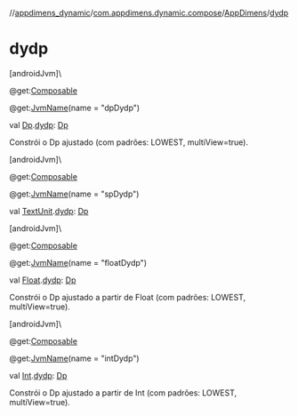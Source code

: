 //[appdimens_dynamic](../../../index.md)/[com.appdimens.dynamic.compose](../index.md)/[AppDimens](index.md)/[dydp](dydp.md)

# dydp

[androidJvm]\

@get:[Composable](https://developer.android.com/reference/kotlin/androidx/compose/runtime/Composable.html)

@get:[JvmName](https://kotlinlang.org/api/core/kotlin-stdlib/kotlin.jvm/-jvm-name/index.html)(name = &quot;dpDydp&quot;)

val [Dp](https://developer.android.com/reference/kotlin/androidx/compose/ui/unit/Dp.html).[dydp](dydp.md): [Dp](https://developer.android.com/reference/kotlin/androidx/compose/ui/unit/Dp.html)

Constrói o Dp ajustado (com padrões: LOWEST, multiView=true).

[androidJvm]\

@get:[Composable](https://developer.android.com/reference/kotlin/androidx/compose/runtime/Composable.html)

@get:[JvmName](https://kotlinlang.org/api/core/kotlin-stdlib/kotlin.jvm/-jvm-name/index.html)(name = &quot;spDydp&quot;)

val [TextUnit](https://developer.android.com/reference/kotlin/androidx/compose/ui/unit/TextUnit.html).[dydp](dydp.md): [Dp](https://developer.android.com/reference/kotlin/androidx/compose/ui/unit/Dp.html)

[androidJvm]\

@get:[Composable](https://developer.android.com/reference/kotlin/androidx/compose/runtime/Composable.html)

@get:[JvmName](https://kotlinlang.org/api/core/kotlin-stdlib/kotlin.jvm/-jvm-name/index.html)(name = &quot;floatDydp&quot;)

val [Float](https://kotlinlang.org/api/core/kotlin-stdlib/kotlin/-float/index.html).[dydp](dydp.md): [Dp](https://developer.android.com/reference/kotlin/androidx/compose/ui/unit/Dp.html)

Constrói o Dp ajustado a partir de Float (com padrões: LOWEST, multiView=true).

[androidJvm]\

@get:[Composable](https://developer.android.com/reference/kotlin/androidx/compose/runtime/Composable.html)

@get:[JvmName](https://kotlinlang.org/api/core/kotlin-stdlib/kotlin.jvm/-jvm-name/index.html)(name = &quot;intDydp&quot;)

val [Int](https://kotlinlang.org/api/core/kotlin-stdlib/kotlin/-int/index.html).[dydp](dydp.md): [Dp](https://developer.android.com/reference/kotlin/androidx/compose/ui/unit/Dp.html)

Constrói o Dp ajustado a partir de Int (com padrões: LOWEST, multiView=true).